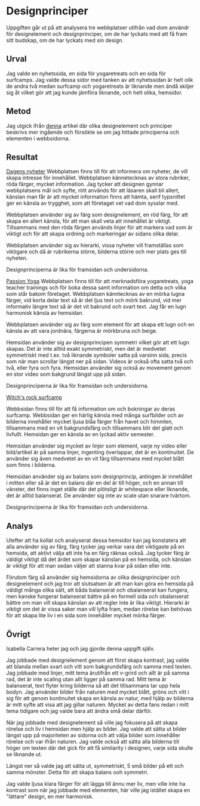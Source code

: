 ---
---
Designprinciper
=======================

Uppgiften går ut på att analysera tre webbplatser utifrån vad dom användr för designelement och designprinciper, om de har lyckats med att få fram sitt budskap, om de har lyckats med sin design.

Urval
-----------------------
Jag valde en nyhetssida, en sida för yogaretreats och en sida för surfcamps. Jag valde dessa sidor med tanken av att nyhetssidan är helt olik de andra två medan surfcamp och yogaretreats är liknande men ändå skiljer sig åt vilket gör att jag kunde jämföra liknande, och helt olika, hemsidor.


Metod
-----------------------

Jag utgick ifrån [denna](https://www.canva.com/learn/design-elements-principles/) artikel där olika designelement och principer beskrivs mer ingående och försökte se om jag hittade principerna och elementen i webbsidorna.


Resultat
-----------------------

[Dagens nyheter](https://www.dn.se/)
Webbplatsen finns till för att informera om nyheter, de vill skapa intresse för innehållet. Webbplatsen kännetecknas av stora rubriker, röda färger, mycket information. Jag tycker att designen gynnar webbplatsens mål och syfte, rött används för att läsaren skall bli allert, känslan man får är att mycket information finns att hämta, serif typsnittet ger en känsla av trygghet, som att företaget vet vad dom sysslar med.

Webbplatsen använder sig av färg som designelement, en röd färg, för att skapa en allert känsla, för att man skall veta att innehållet är viktigt. Tillsammans med den röda färgen används linjer för att markera vad som är viktigt och för att skapa ordning och markeringar av sidans olika delar.

Webbplatsen använder sig av hierarki, vissa nyheter vill framställas som viktigare och då är rubrikerna större, bilderna större och mer plats ges till nyheten.

Designprinciperna är lika för framsidan och undersidorna.



[Passion Yoga](https://www.passionyogaschool.com/)
Webbplatsen finns till för att merknadsföra yogaretreats, yoga teacher trainings och för boka dessa samt information om detta och vilka som står bakom företaget. Webbplatsen känntecknas av en mörka lugna färger, vid korta delar text så är det ljus text och mörk bakrund, vid mer informativ längre text så är det vit bakrund och svart text. Jag får en lugn harmonisk känsla av hemsidan.

Webbplatsen använder sig av färg som element för att skapa ett lugn och en känsla av att vara jordnära, färgerna är mörkbruna och beige.

Hemsidan använder sig av designprincipen symmetri vilket gör att ett lugn skapas. Det är inte alltid exakt symmetriskt, men det är medvetet symmetriskt med t.ex. två liknande symboler satta på varsinn sida, precis som när man scrollar längst ner på sidan. Videos är också ofta satta två och två, eller fyra och fyra. Hemsidan använder sig också av movement genom en stor video som bakgrund längst upp på sidan.

Designprinciperna är lika för framsidan och undersidorna.



[Witch's rock surfcamp](https://witchsrocksurfcamp.com/)

Webbsidan finns till för att få information om och bokningar av deras surfcamp. Webbsidan ger en härlig känsla med många surfbilder och av bilderna innehåller mycket ljusa blåa färger från havet och himmlen, tillsammans med en vit bakgrundsfärg och tillsammans blir det glatt och livfullt. Hemsidan ger en känsla av en lyckad aktiv semester.

Hemsidan använder sig mycket av linjer som element, varje ny video eller bild/artikel är på samma linjer, ingenting överlappar, det är en kontinuitet. De använder sig även medvetet av en vit färg tillsammans med mycket blått som finns i bilderna.

 Hemsidan använder sig av balans som designprincip, antingen är innehållet i mitten eller så är det en balans där en del är till höger, och en annan till vänster, det finns inget ställe där det plötsligt är whitespace eller liknande, det är alltid balanserat. De använder sig inte av scale utan snarare tvärtom.

 Designprinciperna är lika för framsidan och undersidorna.



Analys
-----------------------

Utefter att ha kollat och analyserat dessa hemsidor kan jag konstatera att alla använder sig av färg, färg tycker jag verkar vara det viktigaste på en hemsida, att aktivt välja att inte ha en färg räknas också. Jag tycker färg är väldigt viktigt då det ärdet som skapar känslan på en hemsida, och känslan är viktigt för att man sedan väljer att stanna kvar på sidan eller inte.

Förutom färg så använder sig hemsidorna av olika designprinciper och designelement och jag tror att slutsatsen är att man kan göra en hemsida på väldigt många olika sätt, att båda balanserat och obalanserat kan fungera, men kanske fungerar balanserat bättre på en formell sida och obalanserat bättre om man vill skapa känslan av att regler inte är lika viktigt. Hierarki är viktigt om det är vissa saker man vill lyfta fram, medan rörelse kan behövas för att skapa lite liv i en sida som innehåller mycket mörka färger.

Övrigt
-----------------------

Isabella Carrera heter jag och jag gjorde denna uppgift själv.

Jag jobbade med designelement genom att först skapa kontrast, jag valde att blanda mellan svart och vitt som bakgrundsfärg och samma med texten. Jag jobbade med linjer, mitt tema ärutifrån ett v-grird och allt är på samma rad, det är inte scaling utan allt ligger på samma rad. Mitt tema är balanserat, text flyter kring bilderna så att det tillsammans tar upp hela bodyn. Jag använder bilder från naturen med mycket blått, gröns och vitt i sig för att genom kontinuitet skapa en känsla av natur, med hjälp av bilderna är mitt syfte att visa att jag gillar naturen. Mycket av detta fans redan i mitt tema tidigare och jag valde bara att ändra små delar därför.


När jag jobbade med designelement så ville jag fokusera på att skapa rörelse och liv i hemsidan men hjälp av bilder. Jag valde att sätta ut bilder längst upp på majoriteten av sidorna och att välja bilder som innehåller rörelse och var ifrån naturen. Jag valde också att sätta alla bilderna till höger om texten där det gick för att få similarity i designen, varje sida skulle se liknande ut.

Längst ner så valde jag att sätta ut, symmetriskt, 5 små bilder på ett och samma mönster. Detta för att skapa balans ooh symmetri.

Jag valde ljusa klara färger för att lägga till ännu mer liv, men ville inte ha kontrast som när jag jobbade med elementen, här ville jag istället skapa en "lättare" design, en mer harmonisk.
